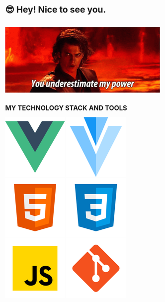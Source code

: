 # 😎  Hey! Nice to see you. #

# ![Альтернативный текст](/gif/en.gif "you underestimate my power")


<!--
**hel1yeah/hel1yeah** is a ✨ _special_ ✨ repository because its `README.md` (this file) appears on your GitHub profile.

Here are some ideas to get you started:

- 🔭 I’m currently working on ...
- 🌱 I’m currently learning ...
- 👯 I’m looking to collaborate on ...
- 🤔 I’m looking for help with ...
- 💬 Ask me about ...
- 📫 How to reach me: ...
- 😄 Pronouns: ...
- ⚡ Fun fact: ...
-->



## MY TECHNOLOGY STACK AND TOOLS
![Vue](/images/vue.svg 'Vue')
![Vuetify](/images/vuetify.svg 'Vuetify')
![HTML](/images/html5.svg 'HTML')
![CSS](/images/css3.svg 'CSS')
![JavaScript](/images/js-es6.svg 'JavaScript')
![Git](/images/git.svg 'Git')


